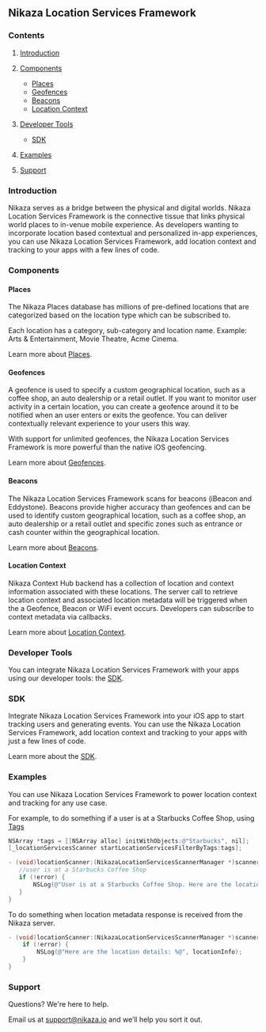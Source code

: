 ## Nikaza Location Services Framework

### Contents

1. [Introduction](#introduction)

2. [Components](#places)
   * [Places](#places)
   * [Geofences](#geofences)
   * [Beacons](#beacons)   
   * [Location Context](#location-context)

3. [Developer Tools](#developer-tools)
   * [SDK](#sdk)
   
4. [Examples](#examples)

5. [Support](#support)
   
### Introduction

Nikaza serves as a bridge between the physical and digital worlds. Nikaza Location Services Framework is the connective tissue that links physical world places to in-venue mobile experience. As developers wanting to incorporate location based contextual and personalized in-app experiences, you can use Nikaza Location Services Framework, add location context and tracking to your apps with a few lines of code.

### Components

#### Places
 
The Nikaza Places database has millions of pre-defined locations that are categorized based on the location type which can be subscribed to.

Each location has a category, sub-category and location name. Example: Arts & Entertainment, Movie Theatre, Acme Cinema.

Learn more about [Places](doc/Places.md).

#### Geofences

A geofence is used to specify a custom geographical location, such as a coffee shop, an auto dealership or a retail outlet. If you want to monitor user activity in a certain location, you can create a geofence around it to be notified when an user enters or exits the geofence. You can deliver contextually relevant experience to your users this way.

With support for unlimited geofences, the Nikaza Location Services Framework is more powerful than the native iOS geofencing.

Learn more about [Geofences](doc/Geofences.md).

#### Beacons

The Nikaza Location Services Framework scans for beacons (iBeacon and Eddystone). Beacons provide higher accuracy than geofences and can be used to identify custom geographical location, such as a coffee shop, an auto dealership or a retail outlet and specific zones such as entrance or cash counter within the geographical location.
 
Learn more about [Beacons](doc/Beacons.md).
 
#### Location Context

Nikaza Context Hub backend has a collection of location and context information associated with these locations. The server call to retrieve location context and associated location metadata will be triggered when the a Geofence, Beacon or WiFi event occurs. Developers can subscribe to context metadata via callbacks.

Learn more about [Location Context](doc/Location_Context.md).

### Developer Tools

You can integrate Nikaza Location Services Framework with your apps using our developer tools: the [SDK](/ios/doc/SDK.md).

### SDK

Integrate Nikaza Location Services Framework into your iOS app to start tracking users and generating events. You can use the Nikaza Location Services Framework, add location context and tracking to your apps with just a few lines of code.

Learn more about the [SDK](doc/SDK.md).

### Examples

You can use Nikaza Location Services Framework to power location context and tracking for any use case.

For example, to do something if a user is at a Starbucks Coffee Shop, using [Tags](doc/Tags.md)

 ```objectivec
 NSArray *tags = [[NSArray alloc] initWithObjects:@"Starbucks", nil];
 [_locationServicesScanner startLocationServicesFilterByTags:tags];
 
- (void)locationScanner:(NikazaLocationServicesScannerManager *)scanner didGetLocationMetadata_nikaza:(NSDictionary *)locationInfo Error:(NSError *)error {
    //user is at a Starbucks Coffee Shop
    if (!error) {
        NSLog(@"User is at a Starbucks Coffee Shop. Here are the location details: %@", locationInfo);
    }
}
```

To do something when location metadata response is received from the Nikaza server.

```objectivec
- (void)locationScanner:(NikazaLocationServicesScannerManager *)scanner didGetLocationMetadata_nikaza:(NSDictionary *)locationInfo Error:(NSError *)error {
    if (!error) {
        NSLog(@"Here are the location details: %@", locationInfo);
    }
}
```
### Support

Questions? We're here to help.

Email us at [support@nikaza.io](mailto:support@nikaza.io) and we’ll help you sort it out.
